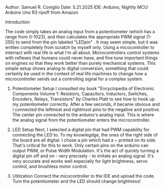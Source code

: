 Author: Samuel R. Coniglio
Date: 5.21.2025
IDE: Arduino, Nightly 
MCU: Arduino Uno R3 ripoff from Amazon

Introduction

  The code simply takes an analog input from a potentiometer (which has a range from 0-1023), and then calculates the appropriate PWM signal (1-255) to send from the pin labeled "LEDpin" . 
  It may seem simple, but it was written completely from scratch by myself only. Using a micocontroller to interract with real life is what I'm all about. Microcontrollers control systems
  with reflexes that humans could never have, and fine tune important things on engines so that they work better than purely mechanical systems. This simple setup shows analog to digital conversion, 
  something that could certainly be used in the context of real life machines to change how a microcontroller sends out a controlling signal for a complex system. 

1. Potentiometer Setup
  I consulted my book "Encyclopedia of Electronic Components Volume 1: Resistors, Capacitors, Inductors, Switches, Encoders, Relays, Transistors" by Charles Platt to see how to hook up
  my potentiometer correctly. After a few seconds, it became obvious and I connected the leftmost and rightmost pins to the negative and positive. The center pin connected to the arduino's 
  analog input. This is where the analog signal from the potentiometer enters the microcontroller.

2. LED Setup
  Next, I selected a digital pin that had PWM capability for connecting the LED to. To my knowlegdge, the ones of the right side of the board are all digital. I chose a pin which had a ~ printed on its side.
  That's critical for this to work. Only certain pins on the arduino can output PWM, or Pulse Width Modulation. It's the act of quickly turning a digital pin off and on - very precisely - to imitate an analog
  signal. It's very accurate and works well especially for light brightness, servo control, and brushless motor control.

3. Utilization
  Connect the micocontroller to the IDE and upload the code. Turn the potentiometer and the LED should change brightness!

